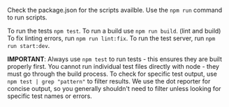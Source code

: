 Check the package.json for the scripts availble. Use the `npm run` command to run scripts.

To run the tests `npm test`.
To run a build use `npm run build`. (lint and build) 
To fix linting errors, run `npm run lint:fix`.
To run the test server, run `npm run start:dev`.

**IMPORTANT**: Always use `npm test` to run tests - this ensures they are built properly first. 
You cannot run individual test files directly with node - they must go through the build process.
To check for specific test output, use `npm test | grep "pattern"` to filter results. We use the dot 
reporter for concise output, so you generally shouldn't need to filter unless looking for specific 
test names or errors.
